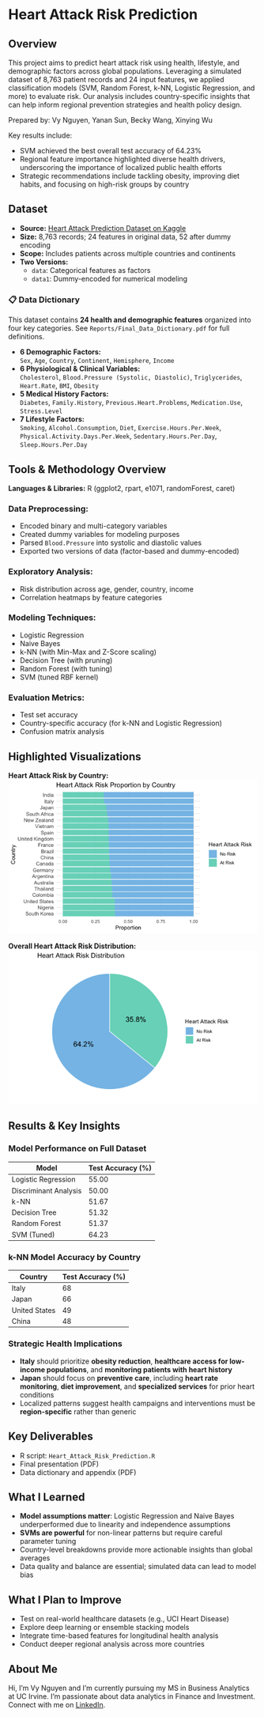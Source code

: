 # Heart Attack Risk Prediction

## Overview
This project aims to predict heart attack risk using health, lifestyle, and demographic factors across global populations. Leveraging a simulated dataset of 8,763 patient records and 24 input features, we applied classification models (SVM, Random Forest, k-NN, Logistic Regression, and more) to evaluate risk. Our analysis includes country-specific insights that can help inform regional prevention strategies and health policy design.

Prepared by: Vy Nguyen, Yanan Sun, Becky Wang, Xinying Wu

Key results include:
- SVM achieved the best overall test accuracy of 64.23%
- Regional feature importance highlighted diverse health drivers, underscoring the importance of localized public health efforts
- Strategic recommendations include tackling obesity, improving diet habits, and focusing on high-risk groups by country

## Dataset
- **Source:** [Heart Attack Prediction Dataset on Kaggle](https://www.kaggle.com/datasets/iamsouravbanerjee/heart-attack-prediction-dataset)  
- **Size:** 8,763 records; 24 features in original data, 52 after dummy encoding  
- **Scope:** Includes patients across multiple countries and continents  
- **Two Versions:**
  - `data`: Categorical features as factors
  - `data1`: Dummy-encoded for numerical modeling

### 📋 Data Dictionary

This dataset contains **24 health and demographic features** organized into four key categories. See `Reports/Final_Data_Dictionary.pdf` for full definitions.

- **6 Demographic Factors:**  
  `Sex`, `Age`, `Country`, `Continent`, `Hemisphere`, `Income`
- **6 Physiological & Clinical Variables:**  
  `Cholesterol`, `Blood.Pressure (Systolic, Diastolic)`, `Triglycerides`, `Heart.Rate`, `BMI`, `Obesity`
- **5 Medical History Factors:**  
  `Diabetes`, `Family.History`, `Previous.Heart.Problems`, `Medication.Use`, `Stress.Level`
- **7 Lifestyle Factors:**  
  `Smoking`, `Alcohol.Consumption`, `Diet`, `Exercise.Hours.Per.Week`,  
  `Physical.Activity.Days.Per.Week`, `Sedentary.Hours.Per.Day`, `Sleep.Hours.Per.Day`

## Tools & Methodology Overview
**Languages & Libraries:** R (ggplot2, rpart, e1071, randomForest, caret)

### Data Preprocessing:
- Encoded binary and multi-category variables
- Created dummy variables for modeling purposes
- Parsed `Blood.Pressure` into systolic and diastolic values
- Exported two versions of data (factor-based and dummy-encoded)

### Exploratory Analysis:
- Risk distribution across age, gender, country, income
- Correlation heatmaps by feature categories

### Modeling Techniques:
- Logistic Regression  
- Naive Bayes  
- k-NN (with Min-Max and Z-Score scaling)  
- Decision Tree (with pruning)  
- Random Forest (with tuning)  
- SVM (tuned RBF kernel)

### Evaluation Metrics:
- Test set accuracy  
- Country-specific accuracy (for k-NN and Logistic Regression)  
- Confusion matrix analysis

## Highlighted Visualizations

**Heart Attack Risk by Country:**  
![Country Risk](Notebooks/heart_attack_by_country.png)

**Overall Heart Attack Risk Distribution:**  
![Risk Pie Chart](Notebooks/risk_distribution_pie.png)

## Results & Key Insights

### Model Performance on Full Dataset

| Model                  | Test Accuracy (%) |
|------------------------|------------------|
| Logistic Regression    | 55.00            |
| Discriminant Analysis  | 50.00            |
| k-NN                   | 51.67            |
| Decision Tree          | 51.32            |
| Random Forest          | 51.37            |
| SVM (Tuned)        | 64.23       |

### k-NN Model Accuracy by Country

| Country        | Test Accuracy (%) |
|----------------|-------------------|
| Italy       | 68             |
| Japan       | 66             |
| United States  | 49                |
| China          | 48                |

### Strategic Health Implications

- **Italy** should prioritize **obesity reduction**, **healthcare access for low-income populations**, and **monitoring patients with heart history**
- **Japan** should focus on **preventive care**, including **heart rate monitoring**, **diet improvement**, and **specialized services** for prior heart conditions
- Localized patterns suggest health campaigns and interventions must be **region-specific** rather than generic

## Key Deliverables
- R script: `Heart_Attack_Risk_Prediction.R`  
- Final presentation (PDF)  
- Data dictionary and appendix (PDF)

## What I Learned
- **Model assumptions matter**: Logistic Regression and Naive Bayes underperformed due to linearity and independence assumptions  
- **SVMs are powerful** for non-linear patterns but require careful parameter tuning  
- Country-level breakdowns provide more actionable insights than global averages  
- Data quality and balance are essential; simulated data can lead to model bias

## What I Plan to Improve
- Test on real-world healthcare datasets (e.g., UCI Heart Disease)
- Explore deep learning or ensemble stacking models
- Integrate time-based features for longitudinal health analysis
- Conduct deeper regional analysis across more countries

## About Me
Hi, I’m Vy Nguyen and I’m currently pursuing my MS in Business Analytics at UC Irvine. I’m passionate about data analytics in Finance and Investment.  
Connect with me on [LinkedIn](https://www.linkedin.com/in/vy-ngoc-lan-nguyen).
